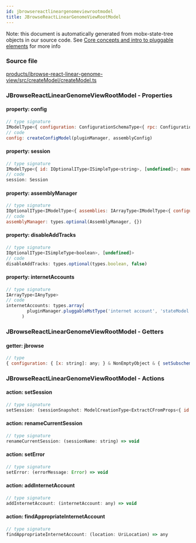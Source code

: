 ```yaml
---
id: jbrowsereactlineargenomeviewrootmodel
title: JBrowseReactLinearGenomeViewRootModel
---
```


Note: this document is automatically generated from mobx-state-tree objects in
our source code. See
[Core concepts and intro to pluggable elements](/docs/developer_guide/) for more
info

### Source file

[products/jbrowse-react-linear-genome-view/src/createModel/createModel.ts](https://github.com/GMOD/jbrowse-components/blob/main/products/jbrowse-react-linear-genome-view/src/createModel/createModel.ts)

### JBrowseReactLinearGenomeViewRootModel - Properties

#### property: config

```js
// type signature
IModelType<{ configuration: ConfigurationSchemaType<{ rpc: ConfigurationSchemaType<{ defaultDriver: { type: string; description: string; defaultValue: string; }; drivers: IOptionalIType<IMapType<ITypeUnion<ModelCreationType<ExtractCFromProps<Record<string, any>>>, ModelSnapshotType<...>, {} & ... 1 more ... & NonEmp...
// code
config: createConfigModel(pluginManager, assemblyConfig)
```

#### property: session

```js
// type signature
IModelType<{ id: IOptionalIType<ISimpleType<string>, [undefined]>; name: ISimpleType<string>; margin: IType<number, number, number>; } & { ...; } & { ...; } & { ...; } & { ...; }, { ...; } & ... 21 more ... & { ...; }, _NotCustomized, _NotCustomized>
// code
session: Session
```

#### property: assemblyManager

```js
// type signature
IOptionalIType<IModelType<{ assemblies: IArrayType<IModelType<{ configuration: IMaybe<IReferenceType<IAnyType>>; }, { error: unknown; loaded: boolean; loadingP: Promise<void>; volatileRegions: BasicRegion[]; refNameAliases: RefNameAliases; lowerCaseRefNameAliases: RefNameAliases; cytobands: Feature[]; } & ... 5 more...
// code
assemblyManager: types.optional(AssemblyManager, {})
```

#### property: disableAddTracks

```js
// type signature
IOptionalIType<ISimpleType<boolean>, [undefined]>
// code
disableAddTracks: types.optional(types.boolean, false)
```

#### property: internetAccounts

```js
// type signature
IArrayType<IAnyType>
// code
internetAccounts: types.array(
        pluginManager.pluggableMstType('internet account', 'stateModel'),
      )
```

### JBrowseReactLinearGenomeViewRootModel - Getters

#### getter: jbrowse

```js
// type
{ configuration: { [x: string]: any; } & NonEmptyObject & { setSubschema(slotName: string, data: unknown): any; } & IStateTreeNode<ConfigurationSchemaType<{ rpc: ConfigurationSchemaType<{ defaultDriver: { type: string; description: string; defaultValue: string; }; drivers: IOptionalIType<...>; }, ConfigurationSchema...
```

### JBrowseReactLinearGenomeViewRootModel - Actions

#### action: setSession

```js
// type signature
setSession: (sessionSnapshot: ModelCreationType<ExtractCFromProps<{ id: IOptionalIType<ISimpleType<string>, [undefined]>; name: ISimpleType<string>; margin: IType<number, number, number>; } & { ...; } & { ...; } & { ...; } & { ...; }>>) => void
```

#### action: renameCurrentSession

```js
// type signature
renameCurrentSession: (sessionName: string) => void
```

#### action: setError

```js
// type signature
setError: (errorMessage: Error) => void
```

#### action: addInternetAccount

```js
// type signature
addInternetAccount: (internetAccount: any) => void
```

#### action: findAppropriateInternetAccount

```js
// type signature
findAppropriateInternetAccount: (location: UriLocation) => any
```
